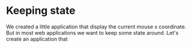 # Keeping state

We created a little application that display the current mouse x coordinate. But in most web applications we want to keep some state around. Let's create an application that 
